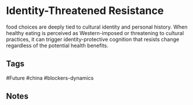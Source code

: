# Identity-Threatened Resistance

food choices are deeply tied to cultural identity and personal history. When healthy eating is perceived as Western-imposed or threatening to cultural practices, it can trigger identity-protective cognition that resists change regardless of the potential health benefits.

## Tags
#Future #china #blockers-dynamics

## Notes
<!-- Add your notes here -->
